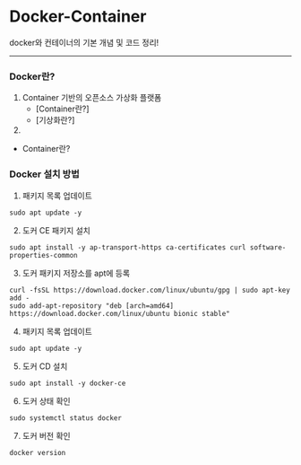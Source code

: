 # Docker-Container
docker와 컨테이너의 기본 개념 및 코드 정리!
<hr/>

### Docker란?
  1) Container 기반의 오픈소스 가상화 플랫폼
      - [Container란?]
      - [기상화란?]
  2) 
  
  
  
  
  
  
  - Container란?
  

###  Docker 설치 방법
  1) 패키지 목록 업데이트
  ```
  sudo apt update -y
  ```
  2) 도커 CE 패키지 설치
  ```
  sudo apt install -y ap-transport-https ca-certificates curl software-properties-common
  ```
  3) 도커 패키지 저장소를 apt에 등록
  ```
  curl -fsSL https://download.docker.com/linux/ubuntu/gpg | sudo apt-key add -
  sudo add-apt-repository "deb [arch=amd64] https://download.docker.com/linux/ubuntu bionic stable"
  ```
  4) 패키지 목록 업데이트
  ```
  sudo apt update -y
  ```
  5) 도커 CD 설치
  ```
  sudo apt install -y docker-ce
  ```
  6) 도커 상태 확인
  ```
  sudo systemctl status docker
  ```
  7) 도커 버전 확인
  ```
  docker version
  ```